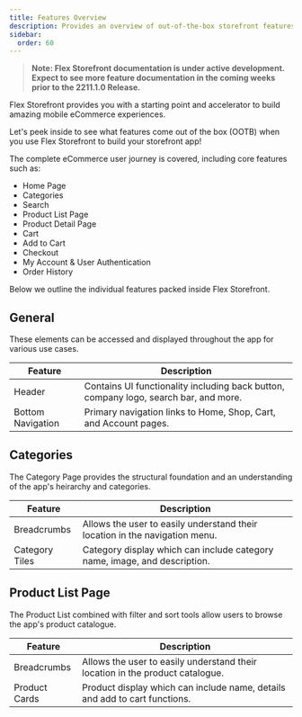 ```yaml
---
title: Features Overview
description: Provides an overview of out-of-the-box storefront features.
sidebar:
  order: 60
---
```


> **Note: Flex Storefront documentation is under active development. Expect to see more feature documentation in the coming weeks prior to the 2211.1.0 Release.**

Flex Storefront provides you with a starting point and accelerator to build amazing mobile eCommerce experiences.

Let's peek inside to see what features come out of the box (OOTB) when you use Flex Storefront to build your storefront app!

The complete eCommerce user journey is covered, including core features such as:

- Home Page
- Categories
- Search
- Product List Page
- Product Detail Page
- Cart
- Add to Cart
- Checkout
- My Account & User Authentication
- Order History

Below we outline the individual features packed inside Flex Storefront.

## General
These elements can be accessed and displayed throughout the app for various use cases.

| Feature      | Description |
| ------------ | ----------- |
| Header | Contains UI functionality including back button, company logo, search bar, and more. |
| Bottom Navigation | Primary navigation links to Home, Shop, Cart, and Account pages. |

## Categories
The Category Page provides the structural foundation and an understanding of the app's heirarchy and categories.

| Feature      | Description |
| ------------ | ----------- |
| Breadcrumbs | Allows the user to easily understand their location in the navigation menu. |
| Category Tiles | Category display which can include category name, image, and description. |

## Product List Page
The Product List combined with filter and sort tools allow users to browse the app's product catalogue.

| Feature      | Description |
| ------------ | ----------- |
| Breadcrumbs | Allows the user to easily understand their location in the product catalogue. |
| Product Cards | Product display which can include name, details and add to cart functions. |
